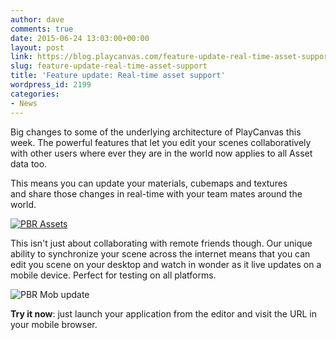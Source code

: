 ```yaml
---
author: dave
comments: true
date: 2015-06-24 13:03:00+00:00
layout: post
link: https://blog.playcanvas.com/feature-update-real-time-asset-support/
slug: feature-update-real-time-asset-support
title: 'Feature update: Real-time asset support'
wordpress_id: 2199
categories:
- News
---
```


Big changes to some of the underlying architecture of PlayCanvas this week. The powerful features that let you edit your scenes collaboratively with other users where ever they are in the world now applies to all Asset data too.

This means you can update your materials, cubemaps and textures and share those changes in real-time with your team mates around the world.

[![PBR Assets](https://blog.playcanvas.com/wp-content/uploads/2015/06/pbr-gif.gif)](http://blog.playcanvas.com/wp-content/uploads/2015/06/pbr-gif.gif)



This isn't just about collaborating with remote friends though. Our unique ability to synchronize your scene across the internet means that you can edit you scene on your desktop and watch in wonder as it live updates on a mobile device. Perfect for testing on all platforms.

![PBR Mob update](https://blog.playcanvas.com/wp-content/uploads/2015/06/pbr-mob-gif.gif)

**Try it now**: just launch your application from the editor and visit the URL in your mobile browser.
